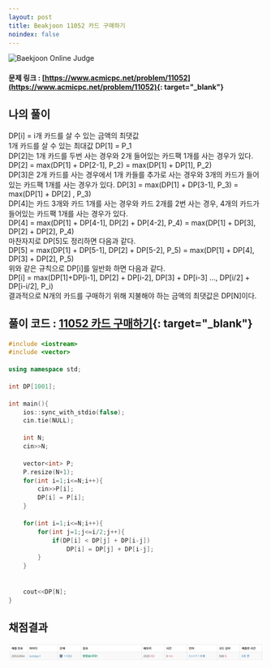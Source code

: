 ```yaml
---
layout: post
title: Beakjoon 11052 카드 구매하기
noindex: false
---
```


![Baekjoon Online Judge](https://onlinejudgeimages.s3-ap-northeast-1.amazonaws.com/images/boj-og-1200.png)

#### 문제 링크 : [https://www.acmicpc.net/problem/11052](https://www.acmicpc.net/problem/11052){: target="_blank"}


## 나의 풀이   
DP[i] = i개 카드를 살 수 있는 금액의 최댓값                               
1개 카드를 살 수 있는 최대값 DP[1] = P_1         
DP[2]는 1개 카드를 두번 사는 경우와 2개 들어있는 카드팩 1개를 사는 경우가 있다.             
DP[2] = max(DP[1] + DP[2-1], P_2) = max(DP[1] + DP[1], P_2)                 
DP[3]은  2개 카드를 사는 경우에서 1개 카들를 추가로 사는 경우와 3개의 카드가 들어있는 카드팩 1개를 사는 경우가 있다.
DP[3] = max(DP[1] + DP[3-1], P_3) = max(DP[1] + DP[2] , P_3)                             
DP[4]는 카드 3개와 카드 1개를 사는 경우와 카드 2개를 2번 사는 경우, 4개의 카드가 들어있는 카드팩 1개를 사는 경우가 있다.           
DP[4] = max(DP[1] + DP[4-1], DP[2] + DP[4-2], P_4) = max(DP[1] + DP[3], DP[2] + DP[2], P_4)             
마찬자지로 DP[5]도 정리하면 다음과 같다.          
DP[5] = max(DP[1] + DP[5-1], DP[2] + DP[5-2], P_5) = max(DP[1] + DP[4], DP[3] + DP[2], P_5)                    
위와 같은 규칙으로 DP[i]를 일반화 하면 다음과 같다.           
DP[i] = max(DP[1]+DP[i-1], DP[2] + DP[i-2], DP[3] + DP[i-3] ..., DP[i/2] + DP[i-i/2], P_i)                
결과적으로 N개의 카드를 구매하기 위해 지불해야 하는 금액의 최댓값은 DP[N]이다.

## 풀이 코드 : [11052 카드 구매하기](https://github.com/sun-pyo/algorithm/blob/main/Beakjoon/11052.cpp){: target="_blank"}

```c++
#include <iostream>
#include <vector>

using namespace std;

int DP[1001];

int main(){
    ios::sync_with_stdio(false);
    cin.tie(NULL);

    int N;
    cin>>N;
    
    vector<int> P;
    P.resize(N+1);
    for(int i=1;i<=N;i++){
        cin>>P[i];
        DP[i] = P[i];
    }

    for(int i=1;i<=N;i++){
        for(int j=1;j<=i/2;j++){
            if(DP[i] < DP[j] + DP[i-j])
                DP[i] = DP[j] + DP[i-j];
        }
    }

    
    cout<<DP[N];
}
```


## 채점결과
![49993](\algorithm\img\beakjoon_11052.PNG)